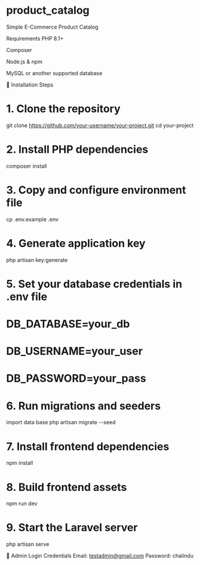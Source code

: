 # product_catalog
Simple E-Commerce Product Catalog

 Requirements
PHP 8.1+

Composer

Node.js & npm

MySQL or another supported database

🚀 Installation Steps
# 1. Clone the repository
git clone https://github.com/your-username/your-project.git
cd your-project

# 2. Install PHP dependencies
composer install

# 3. Copy and configure environment file
cp .env.example .env

# 4. Generate application key
php artisan key:generate

# 5. Set your database credentials in .env file
# DB_DATABASE=your_db
# DB_USERNAME=your_user
# DB_PASSWORD=your_pass

# 6. Run migrations and seeders
import data base 
php artisan migrate --seed

# 7. Install frontend dependencies
npm install

# 8. Build frontend assets
npm run dev

# 9. Start the Laravel server
php artisan serve


👤 Admin Login Credentials
Email: testadmin@gmail.com
Password: chalindu
